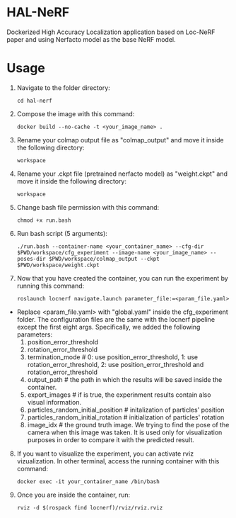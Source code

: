 # HAL-NeRF

Dockerized High Accuracy Localization application based on Loc-NeRF paper and using Nerfacto model as the base NeRF model. 

# Usage
1) Navigate to the folder directory:

       cd hal-nerf 

2) Compose the image with this command:

       docker build --no-cache -t <your_image_name> .

3) Rename your colmap output file as "colmap_output" and move it inside the following directory:

       workspace

4) Rename your .ckpt file (pretrained nerfacto model) as "weight.ckpt" and move it inside the following directory:

       workspace

5) Change bash file permission with this command:

       chmod +x run.bash

6) Run bash script (5 arguments):

       ./run.bash --container-name <your_container_name> --cfg-dir $PWD/workspace/cfg_experiment --image-name <your_image_name> --poses-dir $PWD/workspace/colmap_output --ckpt $PWD/workspace/weight.ckpt

7) Now that you have created the container, you can run the experiment by running this command:

       roslaunch locnerf navigate.launch parameter_file:=<param_file.yaml>

- Replace <param_file.yaml> with "global.yaml" inside the cfg_experiment folder. The configuration files are the same with the locnerf pipeline except the first eight args. Specifically, we added the following parameters:   
  1) position_error_threshold
  2) rotation_error_threshold 
  3) termination_mode    #  0: use position_error_threshold, 1: use rotation_error_threshold, 2: use position_error_threshold and rotation_error_threshold
  4) output_path    # the path in which the results will be saved inside the container.
  5) export_images    # if is true, the experinment results contain also visual information.
  6) particles_random_initial_position    # initalization of particles' position
  7) particles_random_initial_rotation    # initialization of particles' rotation
  8) image_idx    # the ground truth image. We trying to find the pose of the camera when this image was taken. It is used only for visualization purposes in order to compare it with the predicted result.

8) If you want to visualize the experiment, you can activate rviz vizualization. In other terminal, access the running container with this command:

       docker exec -it your_container_name /bin/bash

9) Once you are inside the container, run:

       rviz -d $(rospack find locnerf)/rviz/rviz.rviz 
